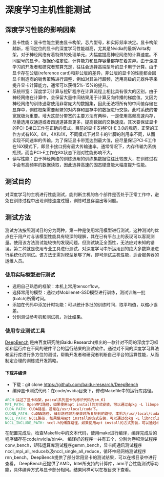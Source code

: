 # 深度学习主机性能测试

## 深度学习性能的影响因素
- 显卡性能：显卡性能主要由显卡构架，芯片型号，和实际频率决定。显卡构架越新，相同定位的显卡的深度学习性能越高，尤其是Nvidia的最新Volta构架，对于神经网络有着特殊的处理单元，大幅度提高神经网络的计算速度。不同型号的显卡，根据价格定位，计算能力和显存容量都存在着差异。由于深度学习的开发者和研究者预算充足，往往会选择高端型号的显卡用于计算。由于显卡存在公版(reference card)和非公版的差异，非公版的显卡的性能都会因显卡制造商的销售策略进行调整，例如对其进行超频，选用高级的元器件等来提升显卡计算能力，通常可以获得5%-15%的提升。
- 系统带宽：深度学习计算与挖矿程序在计算流程上相比具有很大的区别，由于神经网络在计算中，会保留大量中间结果用于计算反向传播的梯度值。又因为神经网络的训练通常使用非常庞大的数据集，因此无法将所有的中间值存储在显存中，训练框架需要频繁的对内存和显存中的数据进行交换，此时系统的带宽就极为重要。增大这部分带宽的主要方法有两种，一是使用高频高速内存，尽量选用双通道或者四通道甚至更多，提高数据的交换速度。其次要保证显卡的PCI-E接口工作在正确的模式。目前的显卡支持PCI-E 3.0的规范，正常的工作方式有16X，8X，4X和1X，不同模式下对显卡的针脚的利用率不同，从而实现不同速率的传输。为了保证显卡带宽达到最大值，应尽量保证PCI-E工作在16X模式下，即显卡接口拥有最大传输速率。通常情况下，内存传输为系统瓶颈，而当PCI-E工作在8X状态下则对性能影响不大。
- 读写性能：由于神经网络的训练选用的训练集数据往往比较庞大，在训练过程中会有高频率的数据读取，因此选择高速的固态硬盘能大幅度提升性能。

## 测试目的
对深度学习的主机进行性能测试，能判断主机的各个部件是否处于正常工作中，避免在训练过程中出现训练速度过慢，训练时显存溢出等问题。

## 测试方法
测试方法按照测试目的分为两种，第一种是使用常用模型进行测试，这种测试的优点在于用户对与该模型性能具有较深的理解，其在已有平台上的表现可以客观测量。使用该方法测试能较快的发现问题，但测试缺乏全面性，无法应对未知的错误。第二种就是使用专业工具进行测试，对深度学习中所运用到的绝大多数算法进行系统化的测试。该方法无需对模型足够了解，即可测试主机性能，适合服务器的运维人员。
### 使用实际模型进行测试
- 选用自己熟悉的框架：本机上常用tensorflow。
- 选择常用的模型：通过对Mobilenet-SSD模型进行训练，测试训练一批(batch)所需时间。
- 添加在代码中添加计时功能：可以统计多批的训练时间，取平均值，以缩小误差。
- 分别测试参考机和测试机，对比结果。

### 使用专业测试工具
[DeepBench](https://github.com/baidu-research/DeepBench) 是由百度研究院(Baidu Research)推出的一款针对不同的深度学习框架和运行库在不同的硬件平台的运行结果的测试软件。通过对不同的深度学习算法和运行库进行多方位的测试，帮助开发者和研究者判断自己平台的运算性能，从而制定合理的训练或开发策略。

#### 下载并编译
- 下载：git clone https://github.com/baidu-research/DeepBench
- 编译显卡测试代码：在code/nvidia目录下，修改Makefile中的运行库路径。
```makefile
ARCH:描述了显卡构架，pascal系列显卡的标识代码为sm_61
MPI_PATH: OpenMPI路径，如果使用apt install的方式安装，可以通过dpkg -L libopenmpi-dev查找储存路径。
CUDA_PATH: CUDA路径，通常在/usr/local/cuda下。
CUDNN_PATH: CuDNN路径. 储存路径取为安装时所复制到的路径，本机为/usr/local/cuda/lib64。
NCCL_PATH: NCCL路径. 如果使用apt install的方式安装，可以通过dpkg -L libnccl2查找储存路径。
NCCL_INCLUDE_PATH: nccl.h的储存路径，如果使用apt install的方式安装，可以通过dpkg -L libnccl-dev查找储存路径。
```
在配置完成后，检查Makefile中的文本代码，使用make进行编译，编译完成后的程序储存在code/nvidia/bin中。
编译好的程序一共有五个，分别为卷积测试程序conv_bench，矩阵运算库测试程序gemm_bench，显卡间通讯测试程序nccl_mpi_all_reduce以及nccl_single_all_reduce，循环神经网络测试程序rnn_bench。DeepBench提供了部分常用显卡的测试结果，可以在根目录中进行查看。
DeepBench还提供了AMD，Intel所支持的计算库，arm平台性能测试等功能，具体编译方式与显卡部分相同。结果同样可以在根目录下查看。
